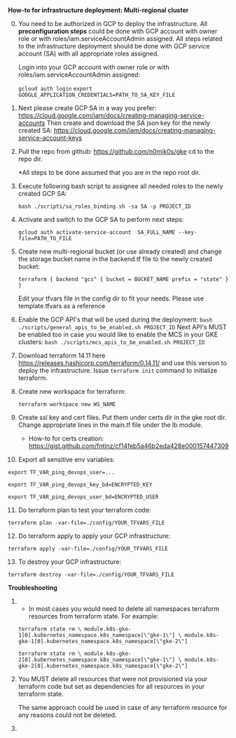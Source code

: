 **How-to for infrastructure deployment: Multi-regional cluster**

0. You need to be authorized in GCP to deploy the infrastructure.
   All **preconfiguration steps** could be done with GCP account with owner role
   or with roles/iam.serviceAccountAdmin assigned.
   All steps related to the infrastructure deployment should be done
   with GCP service account (SA) with all appropriate roles assigned.
   
   Login into your GCP account with owner role or with
   roles/iam.serviceAccountAdmin assigned:
   
    `gcloud auth login`
    `export GOOGLE_APPLICATION_CREDENTIALS=PATH_TO_SA_KEY_FILE`
   
1. Next please create GCP SA in a way you prefer:
   https://cloud.google.com/iam/docs/creating-managing-service-accounts
   Then create and download the SA json key for the newly created SA:
   https://cloud.google.com/iam/docs/creating-managing-service-account-keys

2. Pull the repo from github:
   https://github.com/n0mik0s/gke
   cd to the repo dir.
   
   *All steps to be done assumed that you are in the repo root dir.

3. Execute following bash script to assignee all needed roles to the newly
   created GCP SA:
   
   `bash ./scripts/sa_roles_binding.sh -sa SA -p PROJECT_ID`
   
4. Activate and switch to the GCP SA to perform next steps:
   
   `gcloud auth activate-service-account  SA_FULL_NAME --key-file=PATH_TO_FILE`
   
5. Create new multi-regional bucket (or use already created) and change the
   storage bucket name in the backend.tf file to the newly created bucket:
   
   `terraform {
     backend "gcs" {
       bucket = BUCKET_NAME
       prefix = "state"
     }
   }`
   
    Edit your tfvars file in the config dir to fit your needs. Please use
    template.tfvars as a reference
   
6. Enable the GCP API's that will be used during the deployment:
    `bash ./scripts/general_apis_to_be_enabled.sh PROJECT_ID`
   Next API's MUST be enabled too in case you would like to enable the MCS
   in your GKE clusters:
   `bash ./scripts/mcs_apis_to_be_enabled.sh PROJECT_ID`

7. Download terraform 14.11 here https://releases.hashicorp.com/terraform/0.14.11/
   and use this version to deploy the infrastructure.
    Issue `terraform init` command to initialize terraform.

8. Create new workspace for terraform:
   
   `terraform workspace new WS_NAME`
   
9. Create ssl key and cert files. Put them under certs dir in the gke root dir.
    Change appropriate lines in the main.tf file under the lb module.
   
    * How-to for certs creation:
    https://gist.github.com/fntlnz/cf14feb5a46b2eda428e000157447309

10. Export all sensitive env variables:
   
   `export TF_VAR_ping_devops_user=...`
   
   `export TF_VAR_ping_devops_key_bd=ENCRYPTED_KEY`
   
   `export TF_VAR_ping_devops_user_bd=ENCRYPTED_USER`

11. Do terraform plan to test your terraform code:
    
   `terraform plan -var-file=./config/YOUR_TFVARS_FILE`
    
12. Do terraform apply to apply your GCP infrastructure:
    
   `terraform apply -var-file=./config/YOUR_TFVARS_FILE`
    
13. To destroy your GCP infrastructure:
    
   `terraform destroy -var-file=./config/YOUR_TFVARS_FILE`
    
**Troubleshooting**
1.  * In most cases you would need to delete all namespaces terraform
    resources from terraform state. For example:
    
    `terraform state rm \
    module.k8s-gke-1[0].kubernetes_namespace.k8s_namespace[\"gke-1\"] \
    module.k8s-gke-1[0].kubernetes_namespace.k8s_namespace[\"gke-2\"]`
    
    `terraform state rm \
    module.k8s-gke-2[0].kubernetes_namespace.k8s_namespace[\"gke-1\"] \
    module.k8s-gke-2[0].kubernetes_namespace.k8s_namespace[\"gke-2\"]`
    
2. You MUST delete all resources that were not provisioned via
   your terraform code but set as dependencies for all resources
   in your terraform state.

    The same approach could be used in case of any terraform resource
    for any reasons could not be deleted.

2. 